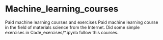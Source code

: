 # Machine_learning_courses
Paid machine learning courses and exercises
Paid machine learning course in the field of materials science from the Internet. Did some simple exercises in Code_exercises/*.ipynb follow this courses.
